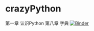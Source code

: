 # crazyPython

第一章 认识Python
第八章 字典
[![Binder](https://mybinder.org/badge_logo.svg)](https://mybinder.org/v2/gh/Unoho/crazyPython/HEAD?urlpath=%2Fdoc%2Ftree%2F%E7%AC%AC%E5%85%AB%E7%AB%A0+%E5%AD%97%E5%85%B8.ipynb)
